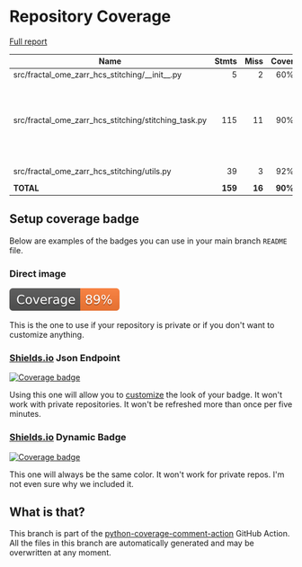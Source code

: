 # Repository Coverage

[Full report](https://htmlpreview.github.io/?https://github.com/m-albert/fractal-ome-zarr-hcs-stitching/blob/python-coverage-comment-action-data/htmlcov/index.html)

| Name                                                      |    Stmts |     Miss |   Cover |   Missing |
|---------------------------------------------------------- | -------: | -------: | ------: | --------: |
| src/fractal\_ome\_zarr\_hcs\_stitching/\_\_init\_\_.py    |        5 |        2 |     60% |       7-8 |
| src/fractal\_ome\_zarr\_hcs\_stitching/stitching\_task.py |      115 |       11 |     90% |130-134, 157-161, 319-324, 335-337 |
| src/fractal\_ome\_zarr\_hcs\_stitching/utils.py           |       39 |        3 |     92% |   129-135 |
|                                                 **TOTAL** |  **159** |   **16** | **90%** |           |


## Setup coverage badge

Below are examples of the badges you can use in your main branch `README` file.

### Direct image

[![Coverage badge](https://raw.githubusercontent.com/m-albert/fractal-ome-zarr-hcs-stitching/python-coverage-comment-action-data/badge.svg)](https://htmlpreview.github.io/?https://github.com/m-albert/fractal-ome-zarr-hcs-stitching/blob/python-coverage-comment-action-data/htmlcov/index.html)

This is the one to use if your repository is private or if you don't want to customize anything.

### [Shields.io](https://shields.io) Json Endpoint

[![Coverage badge](https://img.shields.io/endpoint?url=https://raw.githubusercontent.com/m-albert/fractal-ome-zarr-hcs-stitching/python-coverage-comment-action-data/endpoint.json)](https://htmlpreview.github.io/?https://github.com/m-albert/fractal-ome-zarr-hcs-stitching/blob/python-coverage-comment-action-data/htmlcov/index.html)

Using this one will allow you to [customize](https://shields.io/endpoint) the look of your badge.
It won't work with private repositories. It won't be refreshed more than once per five minutes.

### [Shields.io](https://shields.io) Dynamic Badge

[![Coverage badge](https://img.shields.io/badge/dynamic/json?color=brightgreen&label=coverage&query=%24.message&url=https%3A%2F%2Fraw.githubusercontent.com%2Fm-albert%2Ffractal-ome-zarr-hcs-stitching%2Fpython-coverage-comment-action-data%2Fendpoint.json)](https://htmlpreview.github.io/?https://github.com/m-albert/fractal-ome-zarr-hcs-stitching/blob/python-coverage-comment-action-data/htmlcov/index.html)

This one will always be the same color. It won't work for private repos. I'm not even sure why we included it.

## What is that?

This branch is part of the
[python-coverage-comment-action](https://github.com/marketplace/actions/python-coverage-comment)
GitHub Action. All the files in this branch are automatically generated and may be
overwritten at any moment.